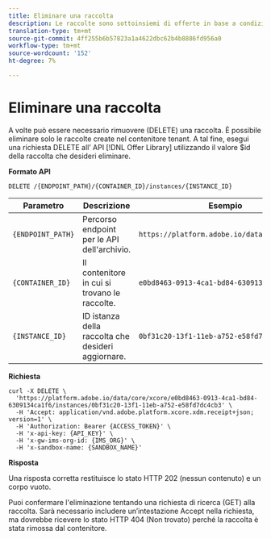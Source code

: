 ```yaml
---
title: Eliminare una raccolta
description: Le raccolte sono sottoinsiemi di offerte in base a condizioni predefinite definite da un addetto al marketing, ad esempio la categoria dell’offerta.
translation-type: tm+mt
source-git-commit: 4ff255b6b57823a1a4622dbc62b4b8886fd956a0
workflow-type: tm+mt
source-wordcount: '152'
ht-degree: 7%

---
```


# Eliminare una raccolta

A volte può essere necessario rimuovere (DELETE) una raccolta. È possibile eliminare solo le raccolte create nel contenitore tenant. A tal fine, esegui una richiesta DELETE all’ API [!DNL Offer Library] utilizzando il valore $id della raccolta che desideri eliminare.

**Formato API**

```http
DELETE /{ENDPOINT_PATH}/{CONTAINER_ID}/instances/{INSTANCE_ID}
```

| Parametro | Descrizione | Esempio |
| --------- | ----------- | ------- |
| `{ENDPOINT_PATH}` | Percorso endpoint per le API dell&#39;archivio. | `https://platform.adobe.io/data/core/xcore/` |
| `{CONTAINER_ID}` | Il contenitore in cui si trovano le raccolte. | `e0bd8463-0913-4ca1-bd84-6309134ca1f6` |
| `{INSTANCE_ID}` | ID istanza della raccolta che desideri aggiornare. | `0bf31c20-13f1-11eb-a752-e58fd7dc4cb3` |

**Richiesta**

```shell
curl -X DELETE \
  'https://platform.adobe.io/data/core/xcore/e0bd8463-0913-4ca1-bd84-6309134ca1f6/instances/0bf31c20-13f1-11eb-a752-e58fd7dc4cb3' \
  -H 'Accept: application/vnd.adobe.platform.xcore.xdm.receipt+json; version=1' \
  -H 'Authorization: Bearer {ACCESS_TOKEN}' \
  -H 'x-api-key: {API_KEY}' \
  -H 'x-gw-ims-org-id: {IMS_ORG}' \
  -H 'x-sandbox-name: {SANDBOX_NAME}'
```

**Risposta**

Una risposta corretta restituisce lo stato HTTP 202 (nessun contenuto) e un corpo vuoto.

Puoi confermare l&#39;eliminazione tentando una richiesta di ricerca (GET) alla raccolta. Sarà necessario includere un’intestazione Accept nella richiesta, ma dovrebbe ricevere lo stato HTTP 404 (Non trovato) perché la raccolta è stata rimossa dal contenitore.
